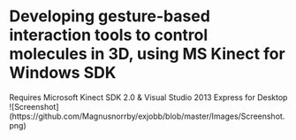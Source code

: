 <h1> Developing gesture-based interaction tools to control molecules in 3D, using MS Kinect for Windows SDK </h1>
Requires Microsoft Kinect SDK 2.0 & Visual Studio 2013 Express for Desktop
![Screenshot](https://github.com/Magnusnorrby/exjobb/blob/master/Images/Screenshot.png)
